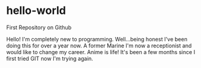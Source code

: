 # hello-world
First Repository on Github

Hello! I'm completely new to programming. Well...being honest I've been doing this for over a year now. A former Marine I'm now a receptionist and would like to change my career. Anime is life!
It's been a few months since I first tried GIT now I'm trying again. 
